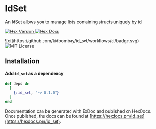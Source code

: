 # IdSet

An IdSet allows you to manage lists containing structs uniquely by id

<p>
  <a href="https://hex.pm/packages/id_set">
    <img alt="Hex Version" src="https://img.shields.io/hexpm/v/id_set.svg">
  </a>
  <a href="https://hexdocs.pm/id_set">
    <img alt="Hex Docs" src="http://img.shields.io/badge/hex.pm-docs-green.svg?style=flat">
  </a>
</p>

<p>
  ![ci](https://github.com/kidbombay/id_set/workflows/ci/badge.svg)
  <a href="https://opensource.org/licenses/MIT">
    <img alt="MIT License" src="https://img.shields.io/hexpm/l/id_set">
  </a>
</p>



## Installation

#### Add `id_set` as a dependency

```elixir
def deps do
  [
    {:id_set, "~> 0.1.0"}
  ]
end
```

Documentation can be generated with [ExDoc](https://github.com/elixir-lang/ex_doc)
and published on [HexDocs](https://hexdocs.pm). Once published, the docs can
be found at [https://hexdocs.pm/id_set](https://hexdocs.pm/id_set).

